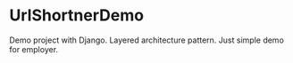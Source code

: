 # UrlShortnerDemo
Demo project with Django. Layered architecture pattern. Just simple demo for employer.  

